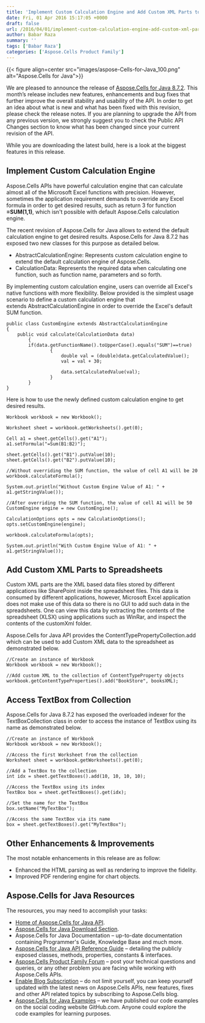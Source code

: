 ```yaml
---
title: 'Implement Custom Calculation Engine and Add Custom XML Parts to Spreadsheets using Java'
date: Fri, 01 Apr 2016 15:17:05 +0000
draft: false
url: /2016/04/01/implement-custom-calculation-engine-add-custom-xml-parts-to-excel/
author: Babar Raza
summary: ''
tags: ['Babar Raza']
categories: ['Aspose.Cells Product Family']
---
```




{{< figure align=center src="images/aspose-Cells-for-Java_100.png" alt="Aspose.Cells for Java">}}


We are pleased to announce the release of [Aspose.Cells for Java 8.7.2][1]. This month’s release includes new features, enhancements and bug fixes that further improve the overall stability and usability of the API. In order to get an idea about what is new and what has been fixed with this revision, please check the release notes. If you are planning to upgrade the API from any previous version, we strongly suggest you to check the Public API Changes section to know what has been changed since your current revision of the API.

While you are downloading the latest build, here is a look at the biggest features in this release.

## Implement Custom Calculation Engine

Aspose.Cells APIs have powerful calculation engine that can calculate almost all of the Microsoft Excel functions with precision. However, sometimes the application requirement demands to override any Excel formula in order to get desired results, such as return 3 for function **\=SUM(1,1)**, which isn't possible with default Aspose.Cells calculation engine.

The recent revision of Aspose.Cells for Java allows to extend the default calculation engine to get desired results. Aspose.Cells for Java 8.7.2 has exposed two new classes for this purpose as detailed below.

*   AbstractCalculationEngine: Represents custom calculation engine to extend the default calculation engine of Aspose.Cells.
*   CalculationData: Represents the required data when calculating one function, such as function name, parameters and so forth.

By implementing custom calculation engine, users can override all Excel's native functions with more flexibility. Below provided is the simplest usage scenario to define a custom calculation engine that extends AbstractCalculationEngine in order to override the Excel's default SUM function.

```
public class CustomEngine extends AbstractCalculationEngine
{
	public void calculate(CalculationData data)
        {
		if(data.getFunctionName().toUpperCase().equals("SUM")==true)
                {
                    double val = (double)data.getCalculatedValue();
                    val = val + 30;

                    data.setCalculatedValue(val);
                }
        }
} 
```

Here is how to use the newly defined custom calculation engine to get desired results.

```
Workbook workbook = new Workbook();

Worksheet sheet = workbook.getWorksheets().get(0);

Cell a1 = sheet.getCells().get("A1");
a1.setFormula("=Sum(B1:B2)");

sheet.getCells().get("B1").putValue(10);
sheet.getCells().get("B2").putValue(10);

//Without overriding the SUM function, the value of cell A1 will be 20
workbook.calculateFormula();

System.out.println("Without Custom Engine Value of A1: " + a1.getStringValue());

//After overriding the SUM function, the value of cell A1 will be 50
CustomEngine engine = new CustomEngine();

CalculationOptions opts = new CalculationOptions();
opts.setCustomEngine(engine);

workbook.calculateFormula(opts);

System.out.println("With Custom Engine Value of A1: " + a1.getStringValue()); 
```

## Add Custom XML Parts to Spreadsheets

Custom XML parts are the XML based data files stored by different applications like SharePoint inside the spreadsheet files. This data is consumed by different applications, however, Microsoft Excel application does not make use of this data so there is no GUI to add such data in the spreadsheets. One can view this data by extracting the contents of the spreadsheet (XLSX) using applications such as WinRar, and inspect the contents of the customXml folder.

Aspose.Cells for Java API provides the ContentTypePropertyCollection.add which can be used to add Custom XML data to the spreadsheet as demonstrated below.

```
//Create an instance of Workbook
Workbook workbook = new Workbook();

//Add custom XML to the collection of ContentTypeProperty objects 
workbook.getContentTypeProperties().add("BookStore", booksXML); 
```

## Access TextBox from Collection

Aspose.Cells for Java 8.7.2 has exposed the overloaded indexer for the TextBoxCollection class in order to access the instance of TextBox using its name as demonstrated below.

```
//Create an instance of Workbook
Workbook workbook = new Workbook();

//Access the first Worksheet from the collection
Worksheet sheet = workbook.getWorksheets().get(0);

//Add a TextBox to the collection
int idx = sheet.getTextBoxes().add(10, 10, 10, 10);

//Access the TextBox using its index
TextBox box = sheet.getTextBoxes().get(idx);

//Set the name for the TextBox
box.setName("MyTextBox");

//Access the same TextBox via its name
box = sheet.getTextBoxes().get("MyTextBox"); 
```

## Other Enhancements & Improvements

The most notable enhancements in this release are as follow:

*   Enhanced the HTML parsing as well as rendering to improve the fidelity.
*   Improved PDF rendering engine for chart objects.

## Aspose.Cells for Java Resources

The resources, you may need to accomplish your tasks:

*   [Home of Aspose.Cells for Java API][2].
*   [Aspose.Cells for Java Download Section][3].
*   Aspose.Cells for Java Documentation – up-to-date documentation containing Programmer's Guide, Knowledge Base and much more.
*   [Aspose.Cells for Java API Reference Guide][4] – detailing the publicly exposed classes, methods, properties, constants & interfaces.
*   [Aspose.Cells Product Family Forum][5] – post your technical questions and queries, or any other problem you are facing while working with Aspose.Cells APIs.
*   [Enable Blog Subscription][6] – do not limit yourself, you can keep yourself updated with the latest news on Aspose.Cells APIs, new features, fixes and other API related topics by subscribing to Aspose.Cells blog.
*   [Aspose.Cells for Java Examples][7] – we have published our code examples on the social coding website GitHub.com. Anyone could explore the code examples for learning purposes.




[1]: https://products.aspose.com/cells/java
[2]: http://www.aspose.com/java/excel-component.aspx
[3]: http://www.aspose.com/community/files/72/java-components/aspose.cells-for-java/default.aspx
[4]: http://www.aspose.com/api/java/cells/com.aspose.cells/index
[5]: https://forum.aspose.com/
[6]: https://blog.aspose.com/
[7]: https://github.com/asposecells/Aspose_Cells_Java




